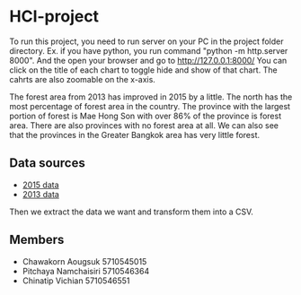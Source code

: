 # HCI-project #
To run this project,  you need to run server on your PC in the project folder directory.
Ex.
if you have python, you run command "python -m http.server 8000". And the open your browser and go to http://127.0.0.1:8000/
  You can click on the title of each chart to toggle hide and show of that chart. The cahrts are also zoomable on the x-axis.
  
  The forest area from 2013 has improved in 2015 by a little. The north has the most percentage of forest area in the country. The province with the largest portion of forest is Mae Hong Son with over 86% of the province is forest area. There are also provinces with no forest area at all. We can also see that the provinces in the Greater Bangkok area has very little forest.
  
## Data sources ##
 - [2015 data](https://data.go.th/DatasetDetail.aspx?id=b4664c3a-cea5-426a-b3f3-98c695678749)
 - [2013 data](http://www.dnp.go.th/statistics/2556/%E0%B8%95%E0%B8%B2%E0%B8%A3%E0%B8%B2%E0%B8%87%201%20%E0%B8%9E%E0%B8%B7%E0%B9%89%E0%B8%99%E0%B8%97%E0%B8%B5%E0%B9%88%E0%B8%9B%E0%B9%88%E0%B8%B2%E0%B9%84%E0%B8%A1%E0%B9%89%20%E0%B9%81%E0%B8%A2%E0%B8%81%E0%B8%A3%E0%B8%B2%E0%B8%A2%E0%B8%88%E0%B8%B1%E0%B8%87%E0%B8%AB%E0%B8%A7%E0%B8%B1%E0%B8%94%20%E0%B8%9B%E0%B8%B5%20%E0%B8%9E.%E0%B8%A8.%202555%20-%202556.xls)
 
 Then we extract the data we want and transform them into a CSV.
 
## Members ##
 - Chawakorn Aougsuk 5710545015
 - Pitchaya Namchaisiri 5710546364
 - Chinatip Vichian 5710546551
 
